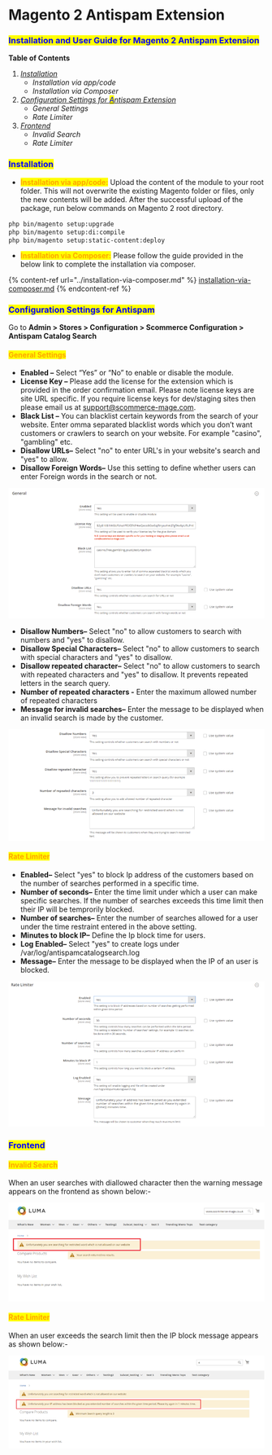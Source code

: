 # Magento 2 Antispam Extension

### <mark style="color:blue;">Installation and User Guide for Magento 2 Antispam Extension</mark>

**Table of Contents**

1. [_Installation_ ](magento-2-antispam-extension.md#bookmark0)
   * _Installation via app/code_&#x20;
   * _Installation via Composer_
2. [_Configuration Settings for <mark style="color:blue;">A</mark>ntispam Extension_](magento-2-antispam-extension.md#bookmark3)
   * _General Settings_&#x20;
   * _Rate Limiter_
3. [_Frontend_](magento-2-antispam-extension.md#frontend)
   * _Invalid Search_
   * _Rate Limiter_

### <mark style="color:blue;">Installation</mark> <a href="#bookmark0" id="bookmark0"></a>

* <mark style="color:orange;">**Installation via app/code:**</mark> Upload the content of the module to your root folder. This will not overwrite the existing Magento folder or files, only the new contents will be added. After the successful upload of the package, run below commands on Magento 2 root directory.

```
php bin/magento setup:upgrade
php bin/magento setup:di:compile
php bin/magento setup:static-content:deploy
```

* <mark style="color:orange;">**Installation via Composer:**</mark> Please follow the guide provided in the below link to complete the installation via composer.

{% content-ref url="../installation-via-composer.md" %}
[installation-via-composer.md](../installation-via-composer.md)
{% endcontent-ref %}

### <mark style="color:blue;">Configuration Settings for Antispam</mark> <a href="#bookmark3" id="bookmark3"></a>

Go to **Admin > Stores > Configuration > Scommerce Configuration > Antispam Catalog Search**

#### <mark style="color:orange;">General Settings</mark> <a href="#bookmark4" id="bookmark4"></a>

* **Enabled –** Select “Yes” or “No” to enable or disable the module.
* **License Key –** Please add the license for the extension which is provided in the order confirmation email. Please note license keys are site URL specific. If you require license keys for dev/staging sites then please email us at [support@scommerce-mage.com](mailto:support@scommerce-mage.com).
* **Black List –** You can blacklist certain keywords from the search of your website. Enter omma separated blacklist words which you don’t want customers or crawlers to search on your website. For example "casino", "gambling" etc.
* **Disallow URLs–** Select "no" to enter URL's in your website's search and "yes" to allow.
* **Disallow Foreign Words–** Use this setting to define whether users can enter Foreign words in the search or not.

![](<../../.gitbook/assets/anti1 (1).png>)



* **Disallow Numbers–** Select "no" to allow customers to search with numbers and "yes" to disallow.
* **Disallow Special Characters–** Select "no" to allow customers to search with special characters and "yes" to disallow.
* **Disallow repeated character–** Select "no" to allow customers to search with repeated characters and "yes" to disallow. It prevents repeated letters in the search query.
* **Number of repeated characters -** Enter the maximum allowed number of repeated characters
* **Message for invalid searches–** Enter the message to be displayed when an invalid search is made by the customer.&#x20;

![](<../../.gitbook/assets/diallowss (1).png>)

#### <mark style="color:orange;">Rate Limiter</mark> <a href="#bookmark4" id="bookmark4"></a>

* **Enabled–** Select "yes" to block Ip address of the customers based on the number of searches performed in a specific time.&#x20;
* **Number of seconds–** Enter the time limit under which a user can make specific searches. If the number of searches exceeds this time limit then their IP will be temprorily blocked.&#x20;
* **Number of searches–** Enter the number of searches allowed for a user under the time restraint entered in the above setting.
* **Minutes to block IP–** Define the Ip block time for users.
* **Log Enabled–** Select "yes" to create logs under /var/log/antispamcatalogsearch.log
* **Message–** Enter the message to be displayed when the IP of an user is blocked.&#x20;

![](../../.gitbook/assets/anti2.png)

### <mark style="color:blue;">Frontend</mark>&#x20;

#### <mark style="color:orange;">Invalid Search</mark>

When an user searches with diallowed character then the warning message appears on the frontend as shown below:-

![](<../../.gitbook/assets/1 (6).png>)

#### <mark style="color:orange;">Rate Limiter</mark>

When an user exceeds the search limit then the IP block message appears as shown below:-

![](<../../.gitbook/assets/2 (3).png>)

